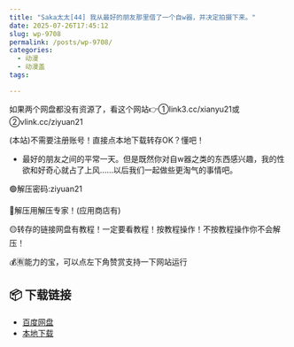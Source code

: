 ```yaml
---
title: "Saka太太[44] 我从最好的朋友那里借了一个自w器，并决定拍摄下来。"
date: 2025-07-26T17:45:12
slug: wp-9708
permalink: /posts/wp-9708/
categories:
  - 动漫
  - 动漫盖
tags:

---
```


如果两个网盘都没有资源了，看这个网站👉①link3.cc/xianyu21或②vlink.cc/ziyuan21

(本站)不需要注册账号！直接点本地下载转存OK？懂吧！

*   最好的朋友之间的平常一天。但是既然你对自w器之类的东西感兴趣，我的性欲和好奇心就占了上风……以后我们一起做些更淘气的事情吧。

🟢解压密码:ziyuan21

🔵解压用解压专家！(应用商店有)

🟡转存的链接网盘有教程！一定要看教程！按教程操作！不按教程操作你不会解压！

💰🈶能力的宝，可以点左下角赞赏支持一下网站运行

## 📦 下载链接
- [百度网盘](https://blziyuan21.com/pay-download/9708?key=5e67d7bfb8&down_id=0)
- [本地下载](https://blziyuan21.com/pay-download/9708?key=5e67d7bfb8&down_id=1)

